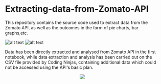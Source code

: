 # Extracting-data-from-Zomato-API
  This repository contains the source code used to extract data from the Zomato API, as well as the outcomes in the form of pie charts, bar graphs,etc.



![alt text](https://b.zmtcdn.com/images/developers/api_icon3.png?output-format=webp)                                                       ![alt text](https://b.zmtcdn.com/images/developers/api_icon1.png?output-format=webp)


Data has been directly extracted and analysed from Zomato API in the first notebook, while data extraction and analysis has been carried out on the CSV file provided by Coding Ninjas, containing additional data which could not be accessed using the API's basic plan.




<p align="center">
  <img src="https://mimeti.co/wp-content/uploads/2015/01/gif-technologies-API.gif">
</p>

